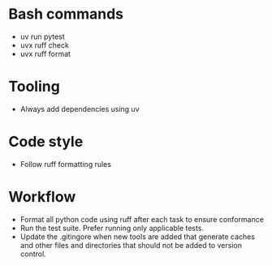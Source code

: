 # Bash commands
- uv run pytest
- uvx ruff check
- uvx ruff format

# Tooling
- Always add dependencies using uv

# Code style
- Follow ruff formatting rules


# Workflow
- Format all python code using ruff after each task to ensure conformance
- Run the test suite. Prefer running only applicable tests.
- Update the .gitingore when new tools are added that generate caches and other files and directories that should not be added to version control.